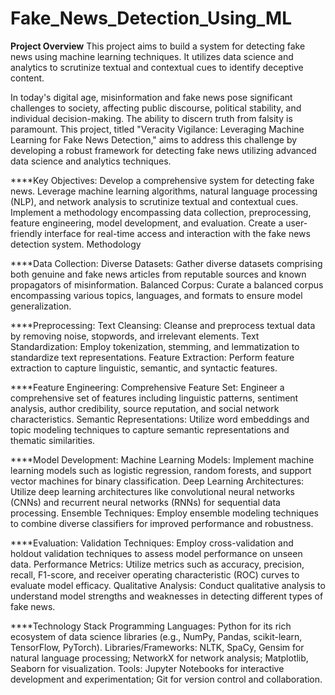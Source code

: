 # Fake_News_Detection_Using_ML

**Project Overview**
This project aims to build a system for detecting fake news using machine learning techniques. It utilizes data science and analytics to scrutinize textual and contextual cues to identify deceptive content.

In today's digital age, misinformation and fake news pose significant challenges to society, affecting public discourse, political stability, and individual decision-making. The ability to discern truth from falsity is paramount. This project, titled "Veracity Vigilance: Leveraging Machine Learning for Fake News Detection," aims to address this challenge by developing a robust framework for detecting fake news utilizing advanced data science and analytics techniques.

****Key Objectives:
Develop a comprehensive system for detecting fake news.
Leverage machine learning algorithms, natural language processing (NLP), and network analysis to scrutinize textual and contextual cues.
Implement a methodology encompassing data collection, preprocessing, feature engineering, model development, and evaluation.
Create a user-friendly interface for real-time access and interaction with the fake news detection system.
Methodology

****Data Collection:
Diverse Datasets: Gather diverse datasets comprising both genuine and fake news articles from reputable sources and known propagators of misinformation.
Balanced Corpus: Curate a balanced corpus encompassing various topics, languages, and formats to ensure model generalization.

****Preprocessing:
Text Cleansing: Cleanse and preprocess textual data by removing noise, stopwords, and irrelevant elements.
Text Standardization: Employ tokenization, stemming, and lemmatization to standardize text representations.
Feature Extraction: Perform feature extraction to capture linguistic, semantic, and syntactic features.

****Feature Engineering:
Comprehensive Feature Set: Engineer a comprehensive set of features including linguistic patterns, sentiment analysis, author credibility, source reputation, and social network characteristics.
Semantic Representations: Utilize word embeddings and topic modeling techniques to capture semantic representations and thematic similarities.

****Model Development:
Machine Learning Models: Implement machine learning models such as logistic regression, random forests, and support vector machines for binary classification.
Deep Learning Architectures: Utilize deep learning architectures like convolutional neural networks (CNNs) and recurrent neural networks (RNNs) for sequential data processing.
Ensemble Techniques: Employ ensemble modeling techniques to combine diverse classifiers for improved performance and robustness.

****Evaluation:
Validation Techniques: Employ cross-validation and holdout validation techniques to assess model performance on unseen data.
Performance Metrics: Utilize metrics such as accuracy, precision, recall, F1-score, and receiver operating characteristic (ROC) curves to evaluate model efficacy.
Qualitative Analysis: Conduct qualitative analysis to understand model strengths and weaknesses in detecting different types of fake news.

****Technology Stack
Programming Languages: Python for its rich ecosystem of data science libraries (e.g., NumPy, Pandas, scikit-learn, TensorFlow, PyTorch).
Libraries/Frameworks: NLTK, SpaCy, Gensim for natural language processing; NetworkX for network analysis; Matplotlib, Seaborn for visualization.
Tools: Jupyter Notebooks for interactive development and experimentation; Git for version control and collaboration.

